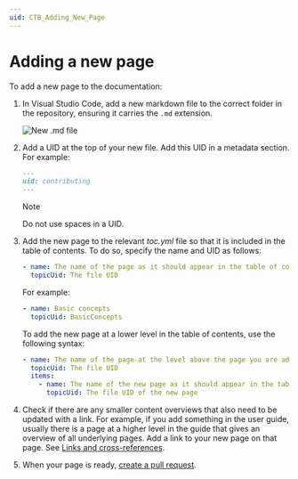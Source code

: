 ```yaml
---
uid: CTB_Adding_New_Page
---
```


# Adding a new page

To add a new page to the documentation:

1. In Visual Studio Code, add a new markdown file to the correct folder in the repository, ensuring it carries the `.md` extension.

   ![New .md file](~/contributing/images/New_md_File.png)

1. Add a UID at the top of your new file. Add this UID in a metadata section. For example:

   ```md
   ---
   uid: contributing
   ---
   ```

   > [!NOTE]
   > Do not use spaces in a UID.

1. Add the new page to the relevant *toc.yml* file so that it is included in the table of contents. To do so, specify the name and UID as follows:

   ```yml
   - name: The name of the page as it should appear in the table of contents
     topicUid: The file UID
   ```

   For example:

   ```yml
   - name: Basic concepts
     topicUid: BasicConcepts
   ```

   To add the new page at a lower level in the table of contents, use the following syntax:

   ```yml
   - name: The name of the page at the level above the page you are adding
     topicUid: The file UID
     items:
       - name: The name of the new page as it should appear in the table of contents
         topicUid: The file UID of the new page
   ```

1. Check if there are any smaller content overviews that also need to be updated with a link. For example, if you add something in the user guide, usually there is a page at a higher level in the guide that gives an overview of all underlying pages. Add a link to your new page on that page. See [Links and cross-references](xref:CTB_Markdown_Syntax#links-and-cross-references).

1. When your page is ready, [create a pull request](xref:CTB_Creating_PR).
